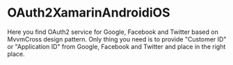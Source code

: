 # OAuth2XamarinAndroidiOS
Here you find OAuth2 service for Google, Facebook and Twitter based on MvvmCross design pattern. Only thing you need is to provide "Customer ID" or "Application ID" from Google, Facebook and Twitter and place in the right place.
